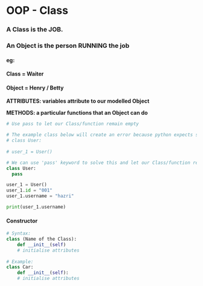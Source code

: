 # OOP - Class

### A Class is the JOB. 

### An Object is the person RUNNING the job

#### eg: 

#### Class = Waiter

#### Object = Henry / Betty

**ATTRIBUTES: variables attribute to our modelled Object** 

**METHODS: a particular functions that an Object can do**

```python
# Use pass to let our Class/function remain empty

# The example class below will create an error because python expects something to be written in class therefore it wants user_1 to be indented inside of User
# class User:
  
# user_1 = User()

# We can use 'pass' keyword to solve this and let our Class/function remain empty
class User:
  pass

user_1 = User()
user_1.id = "001"
user_1.username = "hazri"

print(user_1.username)
```

#### Constructor

```python
# Syntax:
class (Name of the Class):
    def __init__(self)
    # initialise attributes
    
# Example:
class Car:
    def __init__(self):
    # initialise attributes
```

